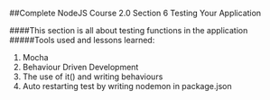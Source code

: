 ##Complete NodeJS Course 2.0 Section 6 Testing Your Application

####This section is all about testing functions in the application
#####Tools used and lessons learned:
1. Mocha
2. Behaviour Driven Development
3. The use of it() and writing behaviours
4. Auto restarting test by writing nodemon in package.json
